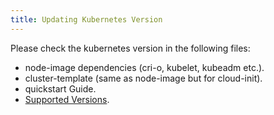 ```yaml
---
title: Updating Kubernetes Version
---
```


Please check the kubernetes version in the following files:

- node-image dependencies (cri-o, kubelet, kubeadm etc.).
- cluster-template (same as node-image but for cloud-init).
- quickstart Guide.
- [Supported Versions](/docs/caph/01-getting-started/01-introduction.md).
